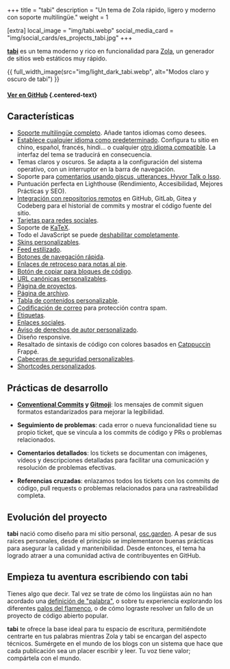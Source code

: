 +++
title = "tabi"
description = "Un tema de Zola rápido, ligero y moderno con soporte multilingüe."
weight = 1

[extra]
local_image = "img/tabi.webp"
social_media_card = "img/social_cards/es_projects_tabi.jpg"
+++

[**tabi**](https://github.com/welpo/tabi) es un tema moderno y rico en funcionalidad para [Zola](https://www.getzola.org/), un generador de sitios web estáticos muy rápido.

{{ full_width_image(src="img/light_dark_tabi.webp", alt="Modos claro y oscuro de tabi") }}

#### [Ver en GitHub](https://github.com/welpo/tabi) {.centered-text}

## Características

- [Soporte multilingüe completo](https://welpo.github.io/tabi/es/blog/faq-languages/#como-gestiona-tabi-el-soporte-multilingue). Añade tantos idiomas como desees.
- [Establece cualquier idioma como predeterminado](https://welpo.github.io/tabi/es/blog/faq-languages/#como-establezco-el-idioma-predeterminado-de-mi-sitio). Configura tu sitio en chino, español, francés, hindi… o cualquier [otro idioma compatible](https://github.com/welpo/tabi/tree/main/i18n). La interfaz del tema se traducirá en consecuencia.
- Temas claros y oscuros. Se adapta a la configuración del sistema operativo, con un interruptor en la barra de navegación.
- Soporte para [comentarios usando giscus, utterances, Hyvor Talk o Isso](https://welpo.github.io/tabi/es/blog/comments/).
- Puntuación perfecta en Lighthouse (Rendimiento, Accesibilidad, Mejores Prácticas y SEO).
- [Integración con repositorios remotos](https://welpo.github.io/tabi/es/mastering-tabi-settings/#integracion-con-repositorios-git) en GitHub, GitLab, Gitea y Codeberg para el historial de commits y mostrar el código fuente del sitio.
- [Tarjetas para redes sociales](https://welpo.github.io/tabi/es/blog/mastering-tabi-settings/#tarjetas-para-redes-sociales).
- Soporte de [KaTeX](https://katex.org/).
- Todo el JavaScript se puede [deshabilitar completamente](https://welpo.github.io/tabi/es/blog/javascript/).
- [Skins personalizables](https://welpo.github.io/tabi/es/blog/customise-tabi/).
- [Feed estilizado](https://welpo.github.io/tabi/es/atom.xml).
- [Botones de navegación rápida](https://welpo.github.io/tabi/es/blog/mastering-tabi-settings/#botones-de-navegacion-rapida).
- [Enlaces de retroceso para notas al pie](https://welpo.github.io/tabi/es/blog/mastering-tabi-settings/#enlaces-de-retorno-en-notas-al-pie).
- [Botón de copiar para bloques de código](https://welpo.github.io/tabi/es/blog/mastering-tabi-settings/#boton-de-copiar-en-bloques-de-codigo).
- [URL canónicas personalizables](https://welpo.github.io/tabi/es/blog/mastering-tabi-settings/#url-canonica).
- [Página de proyectos](https://welpo.github.io/tabi/es/projects/).
- [Página de archivo](https://welpo.github.io/tabi/es/archive/).
- [Tabla de contenidos personalizable](https://welpo.github.io/tabi/es/blog/toc/).
- [Codificación de correo](https://welpo.github.io/tabi/es/blog/mastering-tabi-settings/#encoded-email) para protección contra spam.
- [Etiquetas](https://welpo.github.io/tabi/es/blog/mastering-tabi-settings/#tags).
- [Enlaces sociales](https://welpo.github.io/tabi/es/blog/mastering-tabi-settings/#iconos-de-redes-sociales).
- [Aviso de derechos de autor personalizado](https://welpo.github.io/tabi/es/blog/mastering-tabi-settings/#copyright).
- Diseño responsive.
- Resaltado de sintaxis de código con colores basados en [Catppuccin](https://github.com/catppuccin/catppuccin) Frappé.
- [Cabeceras de seguridad personalizables](https://welpo.github.io/tabi/es/blog/security/).
- [Shortcodes personalizados](https://welpo.github.io/tabi/es/blog/shortcodes/).

## Prácticas de desarrollo

- **[Conventional Commits](https://www.conventionalcommits.org) y [Gitmoji](https://gitmoji.dev/)**: los mensajes de commit siguen formatos estandarizados para mejorar la legibilidad.

- **Seguimiento de problemas**: cada error o nueva funcionalidad tiene su propio ticket, que se vincula a los commits de código y PRs o problemas relacionados.

- **Comentarios detallados**: los tickets se documentan con imágenes, vídeos y descripciones detalladas para facilitar una comunicación y resolución de problemas efectivas.

- **Referencias cruzadas**: enlazamos todos los tickets con los commits de código, pull requests o problemas relacionados para una rastreabilidad completa.

## Evolución del proyecto

**tabi** nació como diseño para mi sitio personal, [osc.garden](https://osc.garden/es/). A pesar de sus raíces personales, desde el principio se implementaron buenas prácticas para asegurar la calidad y mantenibilidad. Desde entonces, el tema ha logrado atraer a una comunidad activa de contribuyentes en GitHub.

## Empieza tu aventura escribiendo con tabi

Tienes algo que decir. Tal vez se trate de cómo los lingüistas aún no han acordado una [definición de "palabra"](https://es.wikipedia.org/wiki/Palabra), o sobre tu experiencia explorando los diferentes [palos del flamenco](https://es.wikipedia.org/wiki/Flamenco#Palos), o de cómo lograste resolver un fallo de un proyecto de código abierto popular.

**tabi** te ofrece la base ideal para tu espacio de escritura, permitiéndote centrarte en tus palabras mientras Zola y tabi se encargan del aspecto técnicos. Sumérgete en el mundo de los blogs con un sistema que hace que cada publicación sea un placer escribir y leer. Tu voz tiene valor; compártela con el mundo.
